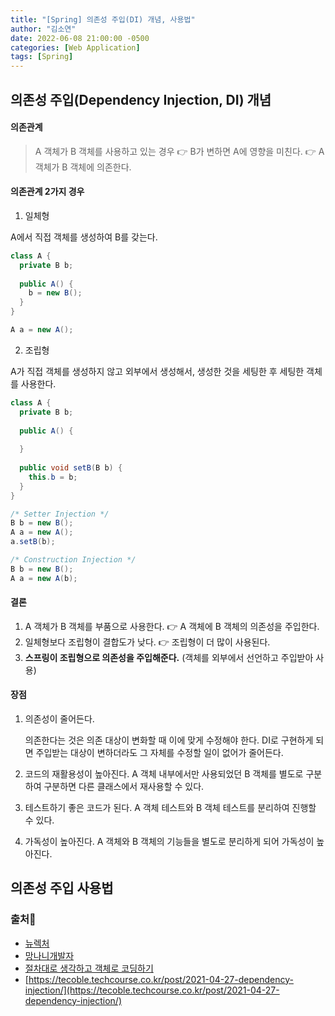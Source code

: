 ```yaml
---
title: "[Spring] 의존성 주입(DI) 개념, 사용법"
author: "김소연"
date: 2022-06-08 21:00:00 -0500
categories: [Web Application]
tags: [Spring]
---
```





## 의존성 주입(Dependency Injection, DI) 개념

#### 의존관계

>A 객체가 B 객체를 사용하고 있는 경우
>👉 B가 변하면 A에 영향을 미친다.
>👉 A 객체가 B 객체에 의존한다.



#### 의존관계 2가지 경우

1. 일체형

A에서 직접 객체를 생성하여 B를 갖는다. 


```java
class A {
  private B b;
  
  public A() {
    b = new B();
  }
}
```

```java
A a = new A();
```



2. 조립형

A가 직접 객체를 생성하지 않고 외부에서 생성해서, 생성한 것을 세팅한 후 세팅한 객체를 사용한다.

```java
class A {
  private B b;
  
  public A() {
    
  }
  
  public void setB(B b) {
    this.b = b;
  }
}
```

```java
/* Setter Injection */
B b = new B();
A a = new A();
a.setB(b);

/* Construction Injection */
B b = new B();
A a = new A(b);
```



#### 결론

1. A 객체가 B 객체를 부품으로 사용한다. 👉 A 객체에 B 객체의 의존성을 주입한다.
2. 일체형보다 조립형이 결합도가 낮다.  👉 조립형이 더 많이 사용된다.
3. **스프링이 조립형으로 의존성을 주입해준다.** (객체를 외부에서 선언하고 주입받아 사용)




#### 장점

1. 의존성이 줄어든다.

   의존한다는 것은 의존 대상이 변화할 때 이에 맞게 수정해야 한다. DI로 구현하게 되면 주입받는 대상이 변하더라도 그 자체를 수정할 일이 없어가 줄어든다.

2. 코드의 재활용성이 높아진다.
   A 객체 내부에서만 사용되었던 B 객체를 별도로 구분하여 구분하면 다른 클래스에서 재사용할 수 있다.

3.  테스트하기 좋은 코드가 된다.
   A 객체 테스트와 B 객체 테스트를 분리하여 진행할 수 있다.

4. 가독성이 높아진다.
   A 객체와 B 객체의 기능들을 별도로 분리하게 되어 가독성이 높아진다.



## 의존성 주입 사용법






### 출처📎


- [뉴렉처](https://www.youtube.com/watch?v=WjsDN_aFfyw)
- [망나니개발자](https://mangkyu.tistory.com/150)
- [절차대로 생각하고 객체로 코딩하기](https://codevang.tistory.com/256)
- [https://tecoble.techcourse.co.kr/post/2021-04-27-dependency-injection/](https://tecoble.techcourse.co.kr/post/2021-04-27-dependency-injection/)
